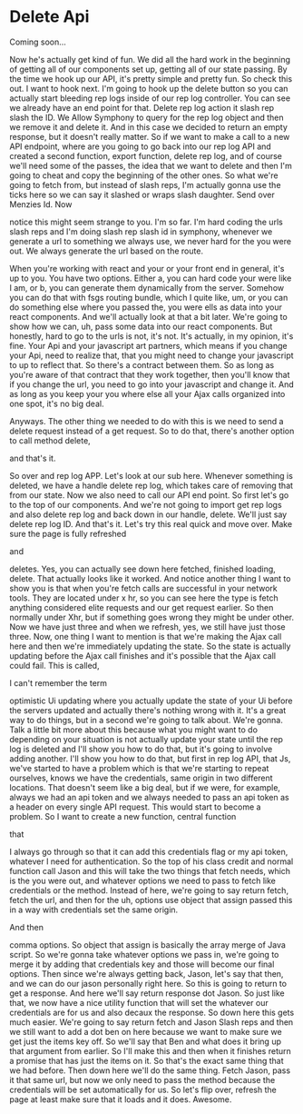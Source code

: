 # Delete Api

Coming soon...

Now he's actually get kind of fun. We did all the hard work in the beginning of getting all of our components set up, getting all of our state passing. By the time we hook up our API, it's pretty simple and pretty fun. So check this out. I want to hook next. I'm going to hook up the delete button so you can actually start bleeding rep logs inside of our rep log controller. You can see we already have an end point for that. Delete rep log action it slash rep slash the ID. We Allow Symphony to query for the rep log object and then we remove it and delete it. And in this case we decided to return an empty response, but it doesn't really matter. So if we want to make a call to a new API endpoint, where are you going to go back into our rep log API and created a second function, export function, delete rep log, and of course we'll need some of the passes, the idea that we want to delete and then I'm going to cheat and copy the beginning of the other ones. So what we're going to fetch from, but instead of slash reps, I'm actually gonna use the ticks here so we can say it slashed or wraps slash daughter. Send over Menzies Id. Now 

notice this might seem strange to you. I'm so far. I'm hard coding the urls slash reps and I'm doing slash rep slash id in symphony, whenever we generate a url to something we always use, we never hard for the you were out. We always generate the url based on the route. 

When you're working with react and your or your front end in general, it's up to you. You have two options. Either a, you can hard code your were like I am, or b, you can generate them dynamically from the server. Somehow you can do that with fsgs routing bundle, which I quite like, um, or you can do something else where you passed the, you were ells as data into your react components. And we'll actually look at that a bit later. We're going to show how we can, uh, pass some data into our react components. But honestly, hard to go to the urls is not, it's not. It's actually, in my opinion, it's fine. Your Api and your javascript art partners, which means if you change your Api, need to realize that, that you might need to change your javascript to up to reflect that. So there's a contract between them. So as long as you're aware of that contract that they work together, then you'll know that if you change the url, you need to go into your javascript and change it. And as long as you keep your you where else all your Ajax calls organized into one spot, it's no big deal. 

Anyways. The other thing we needed to do with this is we need to send a delete request instead of a get request. So to do that, there's another option to call method delete, 

and that's it. 

So over and rep log APP. Let's look at our sub here. Whenever something is deleted, we have a handle delete rep log, which takes care of removing that from our state. Now we also need to call our API end point. So first let's go to the top of our components. And we're not going to import get rep logs and also delete rep log and back down in our handle, delete. We'll just say delete rep log ID. And that's it. Let's try this real quick and move over. Make sure the page is fully refreshed 

and 

deletes. Yes, you can actually see down here fetched, finished loading, delete. That actually looks like it worked. And notice another thing I want to show you is that when you're fetch calls are successful in your network tools. They are located under x hr, so you can see here the type is fetch anything considered elite requests and our get request earlier. So then normally under Xhr, but if something goes wrong they might be under other. Now we have just three and when we refresh, yes, we still have just those three. Now, one thing I want to mention is that we're making the Ajax call here and then we're immediately updating the state. So the state is actually updating before the Ajax call finishes and it's possible that the Ajax call could fail. This is called, 

I can't remember the term 

optimistic Ui updating where you actually update the state of your Ui before the servers updated and actually there's nothing wrong with it. It's a great way to do things, but in a second we're going to talk about. We're gonna. Talk a little bit more about this because what you might want to do depending on your situation is not actually update your state until the rep log is deleted and I'll show you how to do that, but it's going to involve adding another. I'll show you how to do that, but first in rep log API, that Js, we've started to have a problem which is that we're starting to repeat ourselves, knows we have the credentials, same origin in two different locations. That doesn't seem like a big deal, but if we were, for example, always we had an api token and we always needed to pass an api token as a header on every single API request. This would start to become a problem. So I want to create a new function, central function 

that 

I always go through so that it can add this credentials flag or my api token, whatever I need for authentication. So the top of his class credit and normal function call Jason and this will take the two things that fetch needs, which is the you were out, and whatever options we need to pass to fetch like credentials or the method. Instead of here, we're going to say return fetch, fetch the url, and then for the uh, options use object that assign passed this in a way with credentials set the same origin. 

And then 

comma options. So object that assign is basically the array merge of Java script. So we're gonna take whatever options we pass in, we're going to merge it by adding that credentials key and those will become our final options. Then since we're always getting back, Jason, let's say that then, and we can do our jason personally right here. So this is going to return to get a response. And here we'll say return response dot Jason. So just like that, we now have a nice utility function that will set the whatever our credentials are for us and also decaux the response. So down here this gets much easier. We're going to say return fetch and Jason Slash reps and then we still want to add a dot ben on here because we want to make sure we get just the items key off. So we'll say that Ben and what does it bring up that argument from earlier. So I'll make this and then when it finishes return a promise that has just the items on it. So that's the exact same thing that we had before. Then down here we'll do the same thing. Fetch Jason, pass it that same url, but now we only need to pass the method because the credentials will be set automatically for us. So let's flip over, refresh the page at least make sure that it loads and it does. Awesome.